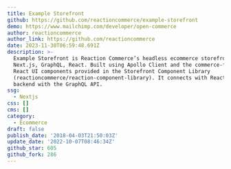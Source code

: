 ```yaml
---
title: Example Storefront
github: https://github.com/reactioncommerce/example-storefront
demo: https://www.mailchimp.com/developer/open-commerce
author: reactioncommerce
author_link: https://github.com/reactioncommerce
date: 2023-11-30T06:59:48.691Z
description: >-
  Example Storefront is Reaction Commerce’s headless ecommerce storefront -
  Next.js, GraphQL, React. Built using Apollo Client and the commerce-focused
  React UI components provided in the Storefront Component Library
  (reactioncommerce/reaction-component-library). It connects with Reaction
  backend with the GraphQL API.
ssg:
  - Nextjs
css: []
cms: []
category:
  - Ecommerce
draft: false
publish_date: '2018-04-03T21:50:03Z'
update_date: '2022-10-07T08:46:34Z'
github_star: 605
github_fork: 286
---
```

